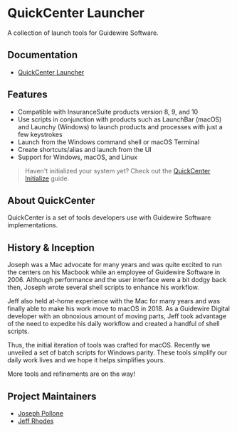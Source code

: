 # QuickCenter Launcher

A collection of launch tools for Guidewire Software.

## Documentation

* [QuickCenter Launcher](https://quickcenter.github.io/launcher/)

## Features
- Compatible with InsuranceSuite products version 8, 9, and 10
- Use scripts in conjunction with products such as LaunchBar (macOS) and Launchy (Windows) to launch products and processes with just a few keystrokes
- Launch from the Windows command shell or macOS Terminal
- Create shortcuts/alias and launch from the UI
- Support for Windows, macOS, and Linux

> Haven't initialized your system yet? Check out the [QuickCenter Initialize](https://quickcenter.github.io/initialize/) guide.

## About QuickCenter

QuickCenter is a set of tools developers use with Guidewire Software implementations.

## History & Inception

Joseph was a Mac advocate for many years and was quite excited to run the centers on his Macbook while an employee of Guidewire Software in 2006. Although performance and the user interface were a bit dodgy back then, Joseph wrote several shell scripts to enhance his workflow.

Jeff also held at-home experience with the Mac for many years and was finally able to make his work move to macOS in 2018. As a Guidewire Digital developer with an obnoxious amount of moving parts, Jeff took advantage of the need to expedite his daily workflow and created a handful of shell scripts.

Thus, the initial iteration of tools was crafted for macOS. Recently we unveiled a set of batch scripts for Windows parity. These tools simplify our daily work lives and we hope it helps simplifies yours.

More tools and refinements are on the way!

## Project Maintainers

- [Joseph Pollone](https://www.linkedin.com/in/joseph-pollone-402725195/)
- [Jeff Rhodes](https://www.linkedin.com/in/jeffdrhodes/)
